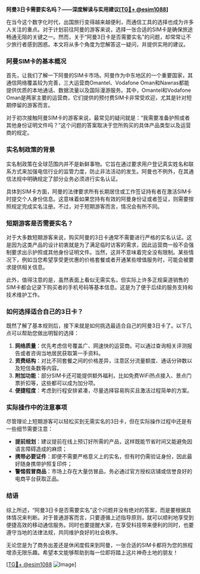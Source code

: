 **阿曼3日卡需要实名吗？——深度解读与实用建议[[TG💪+ @esim1088](https://t.me/s/esim1088)]**

在当今这个数字化时代，出国旅行变得越来越便利，而通信工具的选择也成为许多人关注的重点。对于计划前往阿曼的游客来说，选择一张合适的SIM卡是确保旅途畅通无阻的关键之一。然而，关于“阿曼3日卡是否需要实名”的问题，却常常让不少旅行者感到困惑。本文将从多个角度为您解答这一疑问，并提供实用的建议。

### 阿曼SIM卡的基本概况

首先，让我们了解一下阿曼的SIM卡市场。阿曼作为中东地区的一个重要国家，其通信网络覆盖较为完善，三大运营商Omantel、Vodafone Oman和Nawras都能提供优质的本地通话、数据流量以及国际漫游服务。其中，Omantel和Vodafone Oman是两家主要的运营商，它们提供的预付费SIM卡非常受欢迎，尤其是针对短期停留的游客而言。

对于初次接触阿曼SIM卡的游客来说，最常见的疑问就是：“我需要准备护照或者其他身份证明文件吗？”这个问题的答案取决于您所购买的具体产品类型以及运营商的规定。

### 实名制政策的背景

实名制政策在全球范围内并不是新鲜事物。它旨在通过要求用户登记真实姓名和联系方式来加强电信行业的监管力度，防止非法活动的发生。阿曼也不例外，在其通信法规中明确规定了部分业务必须进行实名认证。

具体到SIM卡方面，阿曼的法律要求所有长期居住或工作签证持有者在激活SIM卡时提交个人身份信息。这意味着如果您持有有效的阿曼身份证或者签证，则需要按照规定完成实名注册。不过，对于短期游客而言，情况会有所不同。

### 短期游客是否需要实名？

对于大多数短期游客来说，购买阿曼的3日卡通常不需要进行严格的实名认证。这是因为这类产品的设计初衷就是为了满足临时访客的需求，因此运营商一般不会强制要求出示护照或其他身份证明文件。当然，这并不意味着完全没有限制。某些情况下，例如当您希望享受更优惠的价格套餐或者开通某些增值服务时，可能会被要求提供相关信息。

此外，值得注意的是，虽然表面上看似无需实名，但实际上许多正规渠道销售的SIM卡都会记录下购买者的手机号码等基本信息。这是为了便于后续的服务支持和技术维护工作。

### 如何选择适合自己的3日卡？

既然了解了基本规则后，接下来就是如何挑选最适合自己的阿曼3日卡了。以下几点可以帮助您做出明智的选择：

1. **网络质量**：优先考虑信号覆盖广、网速快的运营商。可以通过查询相关评测报告或者咨询当地居民获取第一手资料。
2. **资费结构**：对比不同套餐之间的价格差异，注意区分流量额度、通话分钟数以及短信条数等内容。
3. **附加功能**：部分SIM卡还可能提供额外福利，比如免费WiFi热点接入、景点门票折扣等，这些都可以成为加分项。
4. **便捷程度**：考虑到行程安排紧凑，尽量选择容易购买且激活过程简单的方案。

### 实际操作中的注意事项

尽管理论上短期游客可以轻松买到无需实名的3日卡，但在实际操作过程中还是有一些细节需要注意：

- **提前规划**：建议提前在线上预订好所需的产品，这样既能节省时间又能避免因语言障碍造成的麻烦；
- **携带必要证件**：即便不需要严格意义上的实名，但有时仍需验证身份，因此最好随身携带护照复印件；
- **警惕假冒商品**：市场上存在大量仿冒品，务必通过官方授权店铺或信誉良好的电商平台获取正品。

### 结语

综上所述，“阿曼3日卡是否需要实名”这个问题并没有绝对的答案，而是要根据具体情况来判断。对于普通游客而言，只要遵循上述指导原则，就可以顺利地享受到便捷高效的移动通信服务。同时也要提醒大家，在享受科技带来便利的同时，也要遵守当地的法律法规，共同维护良好的社会秩序。

无论您是为了商务出差还是休闲度假来到阿曼，一张合适的SIM卡都将为您的旅程增添无限乐趣。希望本文能够帮助到每一位即将踏上这片神奇土地的朋友！

[[TG💪+ @esim1088](https://t.me/s/esim1088) ![Image](https://i.postimg.cc/4NQfJmqS/Snipaste-2025-05-13-00-14-12.png)]